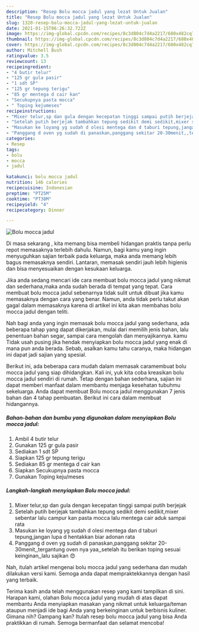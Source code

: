 ```yaml
---
description: "Resep Bolu mocca jadul yang lezat Untuk Jualan"
title: "Resep Bolu mocca jadul yang lezat Untuk Jualan"
slug: 1320-resep-bolu-mocca-jadul-yang-lezat-untuk-jualan
date: 2021-01-15T06:26:32.722Z
image: https://img-global.cpcdn.com/recipes/8c3d804c7d4a2217/680x482cq70/bolu-mocca-jadul-foto-resep-utama.jpg
thumbnail: https://img-global.cpcdn.com/recipes/8c3d804c7d4a2217/680x482cq70/bolu-mocca-jadul-foto-resep-utama.jpg
cover: https://img-global.cpcdn.com/recipes/8c3d804c7d4a2217/680x482cq70/bolu-mocca-jadul-foto-resep-utama.jpg
author: Mitchell Bush
ratingvalue: 3.5
reviewcount: 13
recipeingredient:
- "4 butir telur"
- "125 gr gula pasir"
- "1 sdt SP"
- "125 gr tepung terigu"
- "85 gr mentega d cair kan"
- "Secukupnya pasta mocca"
- " Toping kejumeses"
recipeinstructions:
- "Mixer telur,sp dan gula dengan kecepatan tinggi sampai putih berjejak"
- "Setelah putih berjejak tambahkan tepung sedikit demi sedikit,mixer sebentar lalu campur kan pasta mocca lalu mentega cair aduk sampai rata"
- "Masukan ke loyang yg sudah d olesi mentega dan d taburi tepung,jangan lupa d hentakkan biar adonan rata"
- "Panggang d oven yg sudah di panaskan,panggang sekitar 20-30menit,,tergantung oven nya yaa,,setelah itu berikan toping sesuai keinginan,,lalu sajikan 😍"
categories:
- Resep
tags:
- bolu
- mocca
- jadul

katakunci: bolu mocca jadul 
nutrition: 146 calories
recipecuisine: Indonesian
preptime: "PT25M"
cooktime: "PT38M"
recipeyield: "4"
recipecategory: Dinner

---
```



![Bolu mocca jadul](https://img-global.cpcdn.com/recipes/8c3d804c7d4a2217/680x482cq70/bolu-mocca-jadul-foto-resep-utama.jpg)

Di masa  sekarang , kita memang bisa membeli hidangan praktis tanpa perlu repot memasaknya terlebih dahulu. Namun, bagi kamu yang ingin menyuguhkan sajian terbaik pada keluarga, maka anda memang lebih bagus memasaknya sendiri. Lantaran, memasak sendiri jauh lebih higienis dan bisa menyesuaikan dengan kesukaan keluarga.

Jika anda sedang mencari ide cara membuat bolu mocca jadul yang nikmat dan sederhana,maka anda sudah berada di tempat yang tepat. Cara membuat bolu mocca jadul  sebenarnya tidak sulit untuk dibuat jika kamu memasaknya dengan cara yang benar. Namun, anda tidak perlu takut akan gagal dalam memasaknya 
karena di artikel ini kita akan membahas bolu mocca jadul dengan teliti.  



Nah bagi anda yang ingin memasak bolu mocca jadul yang sederhana, ada beberapa tahap yang dapat dikerjakan, mulai dari memilih jenis bahan, lalu penentuan bahan segar, sampai cara mengolah dan menyajikannya. kamu Tidak usah pusing jika hendak menyiapkan bolu mocca jadul yang enak di mana pun anda berada. Sebab, asalkan kamu  tahu caranya, maka hidangan ini dapat jadi sajian yang spesial.

Berikut ini, ada beberapa cara mudah dalam memasak caramembuat bolu mocca jadul yang siap dihidangkan. Kali ini, yuk kita coba kreasikan bolu mocca jadul sendiri di rumah. Tetap dengan bahan sederhana, sajian ini dapat memberi manfaat dalam membantu menjaga kesehatan tubuhmu sekeluarga. Anda dapat membuat Bolu mocca jadul menggunakan 7 jenis bahan dan 4 tahap pembuatan. Berikut ini cara dalam membuat hidangannya.

<!--inarticleads1-->

##### Bahan-bahan dan bumbu yang digunakan dalam menyiapkan Bolu mocca jadul:

1. Ambil 4 butir telur
1. Gunakan 125 gr gula pasir
1. Sediakan 1 sdt SP
1. Siapkan 125 gr tepung terigu
1. Sediakan 85 gr mentega d cair kan
1. Siapkan Secukupnya pasta mocca
1. Gunakan  Toping keju/meses




<!--inarticleads2-->

##### Langkah-langkah menyiapkan Bolu mocca jadul:

1. Mixer telur,sp dan gula dengan kecepatan tinggi sampai putih berjejak
1. Setelah putih berjejak tambahkan tepung sedikit demi sedikit,mixer sebentar lalu campur kan pasta mocca lalu mentega cair aduk sampai rata
1. Masukan ke loyang yg sudah d olesi mentega dan d taburi tepung,jangan lupa d hentakkan biar adonan rata
1. Panggang d oven yg sudah di panaskan,panggang sekitar 20-30menit,,tergantung oven nya yaa,,setelah itu berikan toping sesuai keinginan,,lalu sajikan 😍




Nah, itulah artikel mengenai  bolu mocca jadul  yang sederhana dan mudah dilakukan versi kami. Semoga anda dapat mempraktekkannya dengan hasil yang terbaik. 

Terima kasih anda telah menggunakan resep yang kami tampilkan di sini. Harapan kami, olahan  Bolu mocca jadul yang mudah di atas dapat membantu Anda menyiapkan masakan yang nikmat untuk keluarga/teman ataupun menjadi ide bagi Anda yang berkeinginan untuk berbisnis kuliner. Gimana nih? Gampang kan? Itulah resep bolu mocca jadul yang bisa Anda praktikkan di rumah. Semoga bermanfaat dan selamat mencoba!

